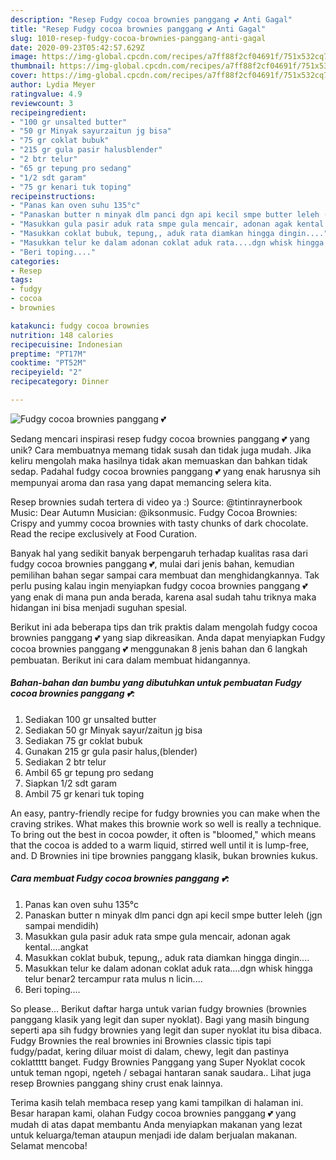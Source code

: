 ```yaml
---
description: "Resep Fudgy cocoa brownies panggang 💕 Anti Gagal"
title: "Resep Fudgy cocoa brownies panggang 💕 Anti Gagal"
slug: 1010-resep-fudgy-cocoa-brownies-panggang-anti-gagal
date: 2020-09-23T05:42:57.629Z
image: https://img-global.cpcdn.com/recipes/a7ff88f2cf04691f/751x532cq70/fudgy-cocoa-brownies-panggang-💕-foto-resep-utama.jpg
thumbnail: https://img-global.cpcdn.com/recipes/a7ff88f2cf04691f/751x532cq70/fudgy-cocoa-brownies-panggang-💕-foto-resep-utama.jpg
cover: https://img-global.cpcdn.com/recipes/a7ff88f2cf04691f/751x532cq70/fudgy-cocoa-brownies-panggang-💕-foto-resep-utama.jpg
author: Lydia Meyer
ratingvalue: 4.9
reviewcount: 3
recipeingredient:
- "100 gr unsalted butter"
- "50 gr Minyak sayurzaitun jg bisa"
- "75 gr coklat bubuk"
- "215 gr gula pasir halusblender"
- "2 btr telur"
- "65 gr tepung pro sedang"
- "1/2 sdt garam"
- "75 gr kenari tuk toping"
recipeinstructions:
- "Panas kan oven suhu 135°c"
- "Panaskan butter n minyak dlm panci dgn api kecil smpe butter leleh (jgn sampai mendidih)"
- "Masukkan gula pasir aduk rata smpe gula mencair, adonan agak kental....angkat"
- "Masukkan coklat bubuk, tepung,, aduk rata diamkan hingga dingin...."
- "Masukkan telur ke dalam adonan coklat aduk rata....dgn whisk hingga telur benar2 tercampur rata mulus n licin...."
- "Beri toping...."
categories:
- Resep
tags:
- fudgy
- cocoa
- brownies

katakunci: fudgy cocoa brownies 
nutrition: 148 calories
recipecuisine: Indonesian
preptime: "PT17M"
cooktime: "PT52M"
recipeyield: "2"
recipecategory: Dinner

---
```



![Fudgy cocoa brownies panggang 💕](https://img-global.cpcdn.com/recipes/a7ff88f2cf04691f/751x532cq70/fudgy-cocoa-brownies-panggang-💕-foto-resep-utama.jpg)

Sedang mencari inspirasi resep fudgy cocoa brownies panggang 💕 yang unik? Cara membuatnya memang tidak susah dan tidak juga mudah. Jika keliru mengolah maka hasilnya tidak akan memuaskan dan bahkan tidak sedap. Padahal fudgy cocoa brownies panggang 💕 yang enak harusnya sih mempunyai aroma dan rasa yang dapat memancing selera kita.

Resep brownies sudah tertera di video ya :) Source: @tintinraynerbook Music: Dear Autumn Musician: @iksonmusic. Fudgy Cocoa Brownies: Crispy and yummy cocoa brownies with tasty chunks of dark chocolate. Read the recipe exclusively at Food Curation.

Banyak hal yang sedikit banyak berpengaruh terhadap kualitas rasa dari fudgy cocoa brownies panggang 💕, mulai dari jenis bahan, kemudian pemilihan bahan segar sampai cara membuat dan menghidangkannya. Tak perlu pusing kalau ingin menyiapkan fudgy cocoa brownies panggang 💕 yang enak di mana pun anda berada, karena asal sudah tahu triknya maka hidangan ini bisa menjadi suguhan spesial.


Berikut ini ada beberapa tips dan trik praktis dalam mengolah fudgy cocoa brownies panggang 💕 yang siap dikreasikan. Anda dapat menyiapkan Fudgy cocoa brownies panggang 💕 menggunakan 8 jenis bahan dan 6 langkah pembuatan. Berikut ini cara dalam membuat hidangannya.

<!--inarticleads1-->

##### Bahan-bahan dan bumbu yang dibutuhkan untuk pembuatan Fudgy cocoa brownies panggang 💕:

1. Sediakan 100 gr unsalted butter
1. Sediakan 50 gr Minyak sayur/zaitun jg bisa
1. Sediakan 75 gr coklat bubuk
1. Gunakan 215 gr gula pasir halus,(blender)
1. Sediakan 2 btr telur
1. Ambil 65 gr tepung pro sedang
1. Siapkan 1/2 sdt garam
1. Ambil 75 gr kenari tuk toping


An easy, pantry-friendly recipe for fudgy brownies you can make when the craving strikes. What makes this brownie work so well is really a technique. To bring out the best in cocoa powder, it often is &#34;bloomed,&#34; which means that the cocoa is added to a warm liquid, stirred well until it is lump-free, and. D Brownies ini tipe brownies panggang klasik, bukan brownies kukus. 

<!--inarticleads2-->

##### Cara membuat Fudgy cocoa brownies panggang 💕:

1. Panas kan oven suhu 135°c
1. Panaskan butter n minyak dlm panci dgn api kecil smpe butter leleh (jgn sampai mendidih)
1. Masukkan gula pasir aduk rata smpe gula mencair, adonan agak kental....angkat
1. Masukkan coklat bubuk, tepung,, aduk rata diamkan hingga dingin....
1. Masukkan telur ke dalam adonan coklat aduk rata....dgn whisk hingga telur benar2 tercampur rata mulus n licin....
1. Beri toping....


So please… Berikut daftar harga untuk varian fudgy brownies (brownies panggang klasik yang legit dan super nyoklat). Bagi yang masih bingung seperti apa sih fudgy brownies yang legit dan super nyoklat itu bisa dibaca. Fudgy Brownies the real brownies ini Brownies classic tipis tapi fudgy/padat, kering diluar moist di dalam, chewy, legit dan pastinya coklattttt banget. Fudgy Brownies Panggang yang Super Nyoklat cocok untuk teman ngopi, ngeteh / sebagai hantaran sanak saudara.. Lihat juga resep Brownies panggang shiny crust enak lainnya. 

Terima kasih telah membaca resep yang kami tampilkan di halaman ini. Besar harapan kami, olahan Fudgy cocoa brownies panggang 💕 yang mudah di atas dapat membantu Anda menyiapkan makanan yang lezat untuk keluarga/teman ataupun menjadi ide dalam berjualan makanan. Selamat mencoba!
